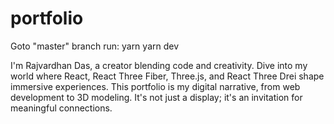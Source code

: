 # portfolio
Goto "master" branch
run:
    yarn
    yarn dev

I'm Rajvardhan Das, a creator blending code and creativity. Dive into my world where React, React Three Fiber, Three.js, and React Three Drei shape immersive experiences. This portfolio is my digital narrative, from web development to 3D modeling. It's not just a display; it's an invitation for meaningful connections.
